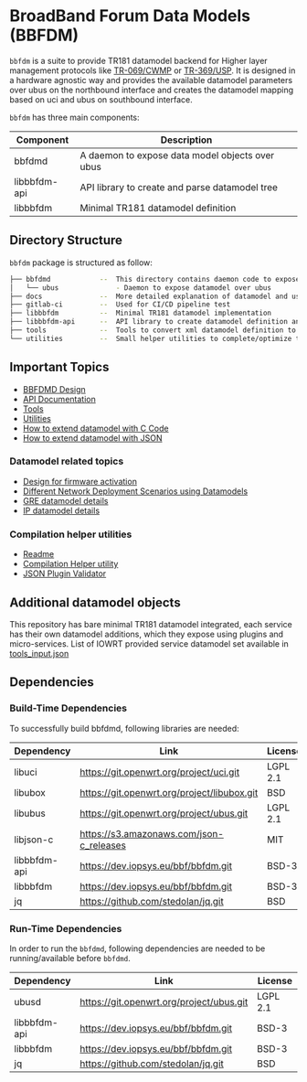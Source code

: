 # BroadBand Forum Data Models (BBFDM)

`bbfdm` is a suite to provide TR181 datamodel backend for Higher layer management protocols like [TR-069/CWMP](https://cwmp-data-models.broadband-forum.org/) or [TR-369/USP](https://usp.technology/). It is designed in a hardware agnostic way and provides the available datamodel parameters over ubus on the northbound interface and creates the datamodel mapping based on uci and ubus on southbound interface.

`bbfdm` has three main components:

| Component    |                    Description                    |
| ------------ | ------------------------------------------------- |
| bbfdmd       | A daemon to expose data model objects over ubus   |
| libbbfdm-api | API library to create and parse datamodel tree    |
| libbbfdm     | Minimal TR181 datamodel definition                |


## Directory Structure

`bbfdm` package is structured as follow:

```bash
├── bbfdmd            --  This directory contains daemon code to expose the datamodel tree on northbound
│   └── ubus              - Daemon to expose datamodel over ubus
├── docs              --  More detailed explanation of datamodel and user guide
├── gitlab-ci         --  Used for CI/CD pipeline test
├── libbbfdm          --  Minimal TR181 datamodel implementation
├── libbbfdm-api      --  API library to create datamodel definition and parse the datamodel definition to form a datamodel tree
├── tools             --  Tools to convert xml datamodel definition to json, generate c code and many more
└── utilities         --  Small helper utilities to complete/optimize the datamodel deployment
```

## Important Topics

* [BBFDMD Design](./docs/guide/bbfdmd.md)
* [API Documentation](./docs/guide/libbbfdm-api.md)
* [Tools](./tools/README.md)
* [Utilities](./utilities/README.md)
* [How to extend datamodel with C Code](./docs/guide/How_to_extend_datamodel_with_C_Code.md)
* [How to extend datamodel with JSON](./docs/guide/How_to_extend_datamodel_with_JSON.md)

### Datamodel related topics

* [Design for firmware activation](./docs/guide/libbbfdm_DeviceInfo_FirmwareImage.md)
* [Different Network Deployment Scenarios using Datamodels](./docs/guide/network_depoyment_scenarios.md)
* [GRE datamodel details ](./docs/guide/libbbfdm_GRE.md)
* [IP datamodel details](./docs/guide/libbbfdm_IP_Interface.md)

### Compilation helper utilities

* [Readme](https://dev.iopsys.eu/feed/iopsys/-/blob/devel/bbfdm/README.md)
* [Compilation Helper utility](https://dev.iopsys.eu/feed/iopsys/-/blob/devel/bbfdm/bbfdm.mk)
* [JSON Plugin Validator](https://dev.iopsys.eu/feed/iopsys/-/blob/devel/bbfdm/tools/validate_plugins.py)

## Additional datamodel objects

This repository has bare minimal TR181 datamodel integrated, each service has their own datamodel additions, which they expose using plugins and micro-services.
List of IOWRT provided service datamodel set available in [tools_input.json](./tools/tools_input.json)

## Dependencies

### Build-Time Dependencies

To successfully build bbfdmd, following libraries are needed:

| Dependency   |                    Link                     | License  |
| ------------ | ------------------------------------------- | -------- |
| libuci       | https://git.openwrt.org/project/uci.git     | LGPL 2.1 |
| libubox      | https://git.openwrt.org/project/libubox.git | BSD      |
| libubus      | https://git.openwrt.org/project/ubus.git    | LGPL 2.1 |
| libjson-c    | https://s3.amazonaws.com/json-c_releases    | MIT      |
| libbbfdm-api | https://dev.iopsys.eu/bbf/bbfdm.git         | BSD-3    |
| libbbfdm     | https://dev.iopsys.eu/bbf/bbfdm.git         | BSD-3    |
| jq           | https://github.com/stedolan/jq.git          | BSD      |


### Run-Time Dependencies

In order to run the `bbfdmd`, following dependencies are needed to be running/available before `bbfdmd`.

| Dependency   |                   Link                   | License  |
| ------------ | ---------------------------------------- | -------- |
| ubusd        | https://git.openwrt.org/project/ubus.git | LGPL 2.1 |
| libbbfdm-api | https://dev.iopsys.eu/bbf/bbfdm.git      | BSD-3    |
| libbbfdm     | https://dev.iopsys.eu/bbf/bbfdm.git      | BSD-3    |
| jq           | https://github.com/stedolan/jq.git       | BSD      |
